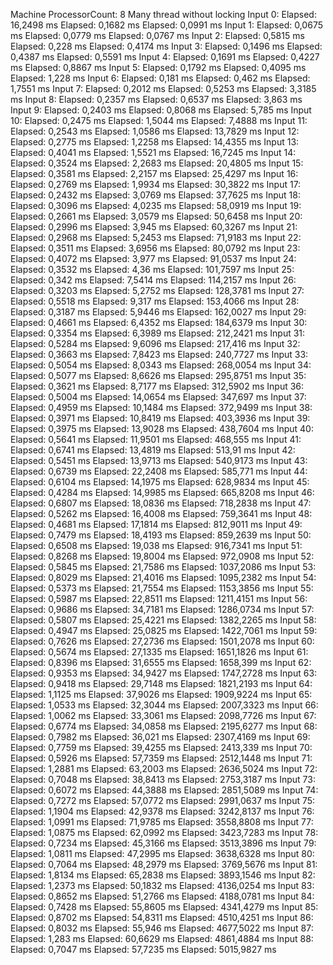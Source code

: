 Machine ProcessorCount: 8
Many thread without locking
Input 0: Elapsed: 16,2498 ms    Elapsed: 0,1682 ms      Elapsed: 0,0991 ms
Input 1: Elapsed: 0,0675 ms     Elapsed: 0,0779 ms      Elapsed: 0,0767 ms
Input 2: Elapsed: 0,5815 ms     Elapsed: 0,228 ms       Elapsed: 0,4174 ms
Input 3: Elapsed: 0,1496 ms     Elapsed: 0,4387 ms      Elapsed: 0,5591 ms
Input 4: Elapsed: 0,1691 ms     Elapsed: 0,4227 ms      Elapsed: 0,8867 ms
Input 5: Elapsed: 0,1792 ms     Elapsed: 0,4095 ms      Elapsed: 1,228 ms
Input 6: Elapsed: 0,181 ms      Elapsed: 0,462 ms       Elapsed: 1,7551 ms
Input 7: Elapsed: 0,2012 ms     Elapsed: 0,5253 ms      Elapsed: 3,3185 ms
Input 8: Elapsed: 0,2357 ms     Elapsed: 0,6537 ms      Elapsed: 3,863 ms
Input 9: Elapsed: 0,2403 ms     Elapsed: 0,8068 ms      Elapsed: 5,785 ms
Input 10: Elapsed: 0,2475 ms    Elapsed: 1,5044 ms      Elapsed: 7,4888 ms
Input 11: Elapsed: 0,2543 ms    Elapsed: 1,0586 ms      Elapsed: 13,7829 ms
Input 12: Elapsed: 0,2775 ms    Elapsed: 1,2258 ms      Elapsed: 14,4355 ms
Input 13: Elapsed: 0,4041 ms    Elapsed: 1,5521 ms      Elapsed: 16,7245 ms
Input 14: Elapsed: 0,3524 ms    Elapsed: 2,2683 ms      Elapsed: 20,4805 ms
Input 15: Elapsed: 0,3581 ms    Elapsed: 2,2157 ms      Elapsed: 25,4297 ms
Input 16: Elapsed: 0,2769 ms    Elapsed: 1,9934 ms      Elapsed: 30,3822 ms
Input 17: Elapsed: 0,2432 ms    Elapsed: 3,0769 ms      Elapsed: 37,7625 ms
Input 18: Elapsed: 0,3096 ms    Elapsed: 4,0235 ms      Elapsed: 58,0919 ms
Input 19: Elapsed: 0,2661 ms    Elapsed: 3,0579 ms      Elapsed: 50,6458 ms
Input 20: Elapsed: 0,2996 ms    Elapsed: 3,945 ms       Elapsed: 60,3267 ms
Input 21: Elapsed: 0,2968 ms    Elapsed: 5,2453 ms      Elapsed: 71,9183 ms
Input 22: Elapsed: 0,3511 ms    Elapsed: 3,6956 ms      Elapsed: 80,0792 ms
Input 23: Elapsed: 0,4072 ms    Elapsed: 3,977 ms       Elapsed: 91,0537 ms
Input 24: Elapsed: 0,3532 ms    Elapsed: 4,36 ms        Elapsed: 101,7597 ms
Input 25: Elapsed: 0,342 ms     Elapsed: 7,5414 ms      Elapsed: 114,2157 ms
Input 26: Elapsed: 0,3203 ms    Elapsed: 5,2752 ms      Elapsed: 128,3781 ms
Input 27: Elapsed: 0,5518 ms    Elapsed: 9,317 ms       Elapsed: 153,4066 ms
Input 28: Elapsed: 0,3187 ms    Elapsed: 5,9446 ms      Elapsed: 162,0027 ms
Input 29: Elapsed: 0,4661 ms    Elapsed: 6,4352 ms      Elapsed: 184,6379 ms
Input 30: Elapsed: 0,3354 ms    Elapsed: 6,3989 ms      Elapsed: 212,2421 ms
Input 31: Elapsed: 0,5284 ms    Elapsed: 9,6096 ms      Elapsed: 217,416 ms
Input 32: Elapsed: 0,3663 ms    Elapsed: 7,8423 ms      Elapsed: 240,7727 ms
Input 33: Elapsed: 0,5054 ms    Elapsed: 8,0343 ms      Elapsed: 268,0054 ms
Input 34: Elapsed: 0,5077 ms    Elapsed: 8,6626 ms      Elapsed: 295,8751 ms
Input 35: Elapsed: 0,3621 ms    Elapsed: 8,7177 ms      Elapsed: 312,5902 ms
Input 36: Elapsed: 0,5004 ms    Elapsed: 14,0654 ms     Elapsed: 347,697 ms
Input 37: Elapsed: 0,4959 ms    Elapsed: 10,1484 ms     Elapsed: 372,9499 ms
Input 38: Elapsed: 0,3971 ms    Elapsed: 10,8419 ms     Elapsed: 403,3936 ms
Input 39: Elapsed: 0,3975 ms    Elapsed: 13,9028 ms     Elapsed: 438,7604 ms
Input 40: Elapsed: 0,5641 ms    Elapsed: 11,9501 ms     Elapsed: 468,555 ms
Input 41: Elapsed: 0,6741 ms    Elapsed: 13,4819 ms     Elapsed: 513,91 ms
Input 42: Elapsed: 0,5451 ms    Elapsed: 13,9713 ms     Elapsed: 540,9173 ms
Input 43: Elapsed: 0,6739 ms    Elapsed: 22,2408 ms     Elapsed: 585,771 ms
Input 44: Elapsed: 0,6104 ms    Elapsed: 14,1975 ms     Elapsed: 628,9834 ms
Input 45: Elapsed: 0,4284 ms    Elapsed: 14,9985 ms     Elapsed: 665,8208 ms
Input 46: Elapsed: 0,6807 ms    Elapsed: 18,0836 ms     Elapsed: 718,2838 ms
Input 47: Elapsed: 0,5262 ms    Elapsed: 16,4008 ms     Elapsed: 759,3641 ms
Input 48: Elapsed: 0,4681 ms    Elapsed: 17,1814 ms     Elapsed: 812,9011 ms
Input 49: Elapsed: 0,7479 ms    Elapsed: 18,4193 ms     Elapsed: 859,2639 ms
Input 50: Elapsed: 0,6508 ms    Elapsed: 19,038 ms      Elapsed: 916,7341 ms
Input 51: Elapsed: 0,8268 ms    Elapsed: 19,8004 ms     Elapsed: 972,0908 ms
Input 52: Elapsed: 0,5845 ms    Elapsed: 21,7586 ms     Elapsed: 1037,2086 ms
Input 53: Elapsed: 0,8029 ms    Elapsed: 21,4016 ms     Elapsed: 1095,2382 ms
Input 54: Elapsed: 0,5373 ms    Elapsed: 21,7554 ms     Elapsed: 1153,3856 ms
Input 55: Elapsed: 0,5987 ms    Elapsed: 22,8511 ms     Elapsed: 1211,4151 ms
Input 56: Elapsed: 0,9686 ms    Elapsed: 34,7181 ms     Elapsed: 1286,0734 ms
Input 57: Elapsed: 0,5807 ms    Elapsed: 25,4221 ms     Elapsed: 1382,2265 ms
Input 58: Elapsed: 0,4947 ms    Elapsed: 25,0825 ms     Elapsed: 1422,7061 ms
Input 59: Elapsed: 0,7626 ms    Elapsed: 27,2736 ms     Elapsed: 1501,2078 ms
Input 60: Elapsed: 0,5674 ms    Elapsed: 27,1335 ms     Elapsed: 1651,1826 ms
Input 61: Elapsed: 0,8396 ms    Elapsed: 31,6555 ms     Elapsed: 1658,399 ms
Input 62: Elapsed: 0,9353 ms    Elapsed: 34,9427 ms     Elapsed: 1747,2728 ms
Input 63: Elapsed: 0,9418 ms    Elapsed: 29,7148 ms     Elapsed: 1821,2193 ms
Input 64: Elapsed: 1,1125 ms    Elapsed: 37,9026 ms     Elapsed: 1909,9224 ms
Input 65: Elapsed: 1,0533 ms    Elapsed: 32,3044 ms     Elapsed: 2007,3323 ms
Input 66: Elapsed: 1,0062 ms    Elapsed: 33,3061 ms     Elapsed: 2098,7726 ms
Input 67: Elapsed: 0,6774 ms    Elapsed: 34,0858 ms     Elapsed: 2195,6277 ms
Input 68: Elapsed: 0,7982 ms    Elapsed: 36,021 ms      Elapsed: 2307,4169 ms
Input 69: Elapsed: 0,7759 ms    Elapsed: 39,4255 ms     Elapsed: 2413,339 ms
Input 70: Elapsed: 0,5926 ms    Elapsed: 57,7359 ms     Elapsed: 2512,1448 ms
Input 71: Elapsed: 1,2881 ms    Elapsed: 63,2003 ms     Elapsed: 2636,5024 ms
Input 72: Elapsed: 0,7048 ms    Elapsed: 38,8413 ms     Elapsed: 2753,3187 ms
Input 73: Elapsed: 0,6072 ms    Elapsed: 44,3888 ms     Elapsed: 2851,5089 ms
Input 74: Elapsed: 0,7272 ms    Elapsed: 57,0772 ms     Elapsed: 2991,0637 ms
Input 75: Elapsed: 1,1904 ms    Elapsed: 42,9378 ms     Elapsed: 3242,8137 ms
Input 76: Elapsed: 1,0991 ms    Elapsed: 71,9785 ms     Elapsed: 3558,8808 ms
Input 77: Elapsed: 1,0875 ms    Elapsed: 62,0992 ms     Elapsed: 3423,7283 ms
Input 78: Elapsed: 0,7234 ms    Elapsed: 45,3166 ms     Elapsed: 3513,3896 ms
Input 79: Elapsed: 1,0811 ms    Elapsed: 47,2995 ms     Elapsed: 3638,6328 ms
Input 80: Elapsed: 0,7064 ms    Elapsed: 48,2979 ms     Elapsed: 3769,5676 ms
Input 81: Elapsed: 1,8134 ms    Elapsed: 65,2838 ms     Elapsed: 3893,1546 ms
Input 82: Elapsed: 1,2373 ms    Elapsed: 50,1832 ms     Elapsed: 4136,0254 ms
Input 83: Elapsed: 0,8652 ms    Elapsed: 51,2766 ms     Elapsed: 4188,0781 ms
Input 84: Elapsed: 0,7428 ms    Elapsed: 55,8605 ms     Elapsed: 4341,4279 ms
Input 85: Elapsed: 0,8702 ms    Elapsed: 54,8311 ms     Elapsed: 4510,4251 ms
Input 86: Elapsed: 0,8032 ms    Elapsed: 55,946 ms      Elapsed: 4677,5022 ms
Input 87: Elapsed: 1,283 ms     Elapsed: 60,6629 ms     Elapsed: 4861,4884 ms
Input 88: Elapsed: 0,7047 ms    Elapsed: 57,7235 ms     Elapsed: 5015,9827 ms